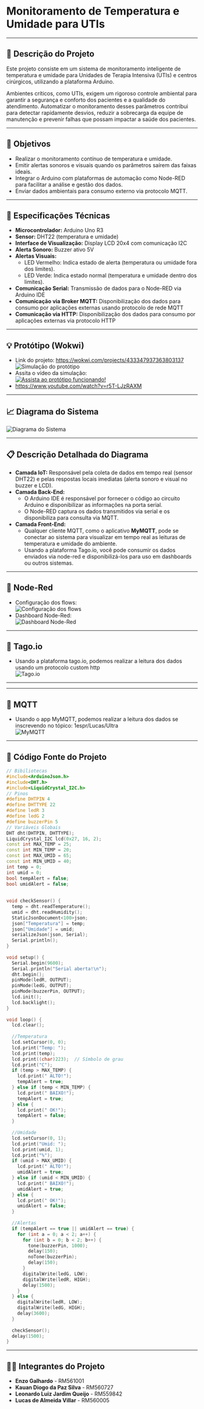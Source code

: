 # Monitoramento de Temperatura e Umidade para UTIs
---
## 📝 Descrição do Projeto

Este projeto consiste em um sistema de monitoramento inteligente de temperatura e umidade para Unidades de Terapia Intensiva (UTIs) e centros cirúrgicos, utilizando a plataforma Arduino.

Ambientes críticos, como UTIs, exigem um rigoroso controle ambiental para garantir a segurança e conforto dos pacientes e a qualidade do atendimento. Automatizar o monitoramento desses parâmetros contribui para detectar rapidamente desvios, reduzir a sobrecarga da equipe de manutenção e prevenir falhas que possam impactar a saúde dos pacientes.

---
## 🎯 Objetivos

- Realizar o monitoramento contínuo de temperatura e umidade.
- Emitir alertas sonoros e visuais quando os parâmetros saírem das faixas ideais.
- Integrar o Arduino com plataformas de automação como Node-RED para facilitar a análise e gestão dos dados.
- Enviar dados ambientais para consumo externo via protocolo MQTT.

---
## 🔧 Especificações Técnicas

- **Microcontrolador:** Arduino Uno R3
- **Sensor:** DHT22 (temperatura e umidade)
- **Interface de Visualização:** Display LCD 20x4 com comunicação I2C
- **Alerta Sonoro:** Buzzer ativo 5V
- **Alertas Visuais:**  
  - LED Vermelho: Indica estado de alerta (temperatura ou umidade fora dos limites).
  - LED Verde: Indica estado normal (temperatura e umidade dentro dos limites).
- **Comunicação Serial:** Transmissão de dados para o Node-RED via Arduino IDE
- **Comunicação via Broker MQTT:** Disponibilização dos dados para consumo por aplicações externas usando protocolo de rede MQTT
- **Comunicação via HTTP:** Disponibilização dos dados para consumo por aplicações externas via protocolo HTTP

---
## 💡 Protótipo (Wokwi)

- Link do projeto: https://wokwi.com/projects/433347937363803137 <br>
![Simulação do protótipo](prototipo.png) <br>
- Assita o vídeo da simulação: <br>
[![Assista ao protótipo funcionando!](https://img.youtube.com/vi/qXO_dhwqR44/hqdefault.jpg)](https://www.youtube.com/watch?v=r5T-LJzRAXM)
- https://www.youtube.com/watch?v=r5T-LJzRAXM
---
## 📈 Diagrama do Sistema

![Diagrama do Sistema](diagrama.png)

---
## 📋 Descrição Detalhada do Diagrama

- **Camada IoT:** Responsável pela coleta de dados em tempo real (sensor DHT22) e pelas respostas locais imediatas (alerta sonoro e visual no buzzer e LCD).  
- **Camada Back-End:** 
  - O Arduino IDE é responsável por fornecer o código ao circuito Arduino e disponibilizar as informações na porta serial.
  - O Node-RED captura os dados transmitidos via serial e os disponibiliza para consulta via MQTT.
- **Camada Front-End:** 
  - Qualquer cliente MQTT, como o aplicativo **MyMQTT**, pode se conectar ao sistema para visualizar em tempo real as leituras de temperatura e umidade do ambiente.
  - Usando a plataforma Tago.io, você pode consumir os dados enviados via node-red e disponibilizá-los para uso em dashboards ou outros sistemas.
---
## 🔗 Node-Red

- Configuração dos flows: <br>
![Configuração dos flows](nodes.png)
- Dashboard Node-Red: <br>
![Dashboard Node-Red](dashboard-node-red.png)

---
## 📡 Tago.io

- Usando a plataforma tago.io, podemos realizar a leitura dos dados usando um protocolo custom http <br>
![Tago.io](dashboard-tago.png)

---
---
## 📡 MQTT

- Usando o app MyMQTT, podemos realizar a leitura dos dados se inscrevendo no tópico: 1espr/Lucas/Ultra <br>
![MyMQTT](mqtt.png)

---
## 📜 Código Fonte do Projeto

```cpp
// Bibiliotecas
#include<ArduinoJson.h>
#include<DHT.h>
#include<LiquidCrystal_I2C.h>
// Pinos
#define DHTPIN 4
#define DHTTYPE 22
#define ledR 3
#define ledG 2
#define buzzerPin 5
// Variáveis Globais
DHT dht(DHTPIN, DHTTYPE);
LiquidCrystal_I2C lcd(0x27, 16, 2);
const int MAX_TEMP = 25;
const int MIN_TEMP = 20;
const int MAX_UMID = 65;
const int MIN_UMID = 40;
int temp = 0;
int umid = 0;
bool tempAlert = false;
bool umidAlert = false;
 
 
void checkSensor() {
  temp = dht.readTemperature();
  umid = dht.readHumidity();
  StaticJsonDocument<100>json;
  json["Temperatura"] = temp;
  json["Umidade"] = umid;
  serializeJson(json, Serial);
  Serial.println();
}
 
void setup() {
  Serial.begin(9600);
  Serial.println("Serial aberta!\n");
  dht.begin();
  pinMode(ledR, OUTPUT);
  pinMode(ledG, OUTPUT);
  pinMode(buzzerPin, OUTPUT);
  lcd.init();
  lcd.backlight();
}
 
void loop() {
  lcd.clear();
 
  //Temperatura
  lcd.setCursor(0, 0);
  lcd.print("Temp: ");
  lcd.print(temp);
  lcd.print((char)223);  // Símbolo de grau
  lcd.print("C");
  if (temp > MAX_TEMP) {
    lcd.print(" ALTO!");
    tempAlert = true;
  } else if (temp < MIN_TEMP) {
    lcd.print(" BAIXO!");
    tempAlert = true;
  } else {
    lcd.print(" OK!");
    tempAlert = false;
  }
 
  //Umidade
  lcd.setCursor(0, 1);
  lcd.print("Umid: ");
  lcd.print(umid, 1);
  lcd.print("%");
  if (umid > MAX_UMID) {
    lcd.print(" ALTO!");
    umidAlert = true;
  } else if (umid < MIN_UMID) {
    lcd.print(" BAIXO!");
    umidAlert = true;
  } else {
    lcd.print(" OK!");
    umidAlert = false;
  }
 
  //Alertas
  if (tempAlert == true || umidAlert == true) {
    for (int a = 0; a < 2; a++) {
      for (int b = 0; b < 2; b++) {
        tone(buzzerPin, 1000);
        delay(150);
        noTone(buzzerPin);
        delay(150);
      }
      digitalWrite(ledG, LOW);
      digitalWrite(ledR, HIGH);
      delay(1500);
    }
  } else {
    digitalWrite(ledR, LOW);
    digitalWrite(ledG, HIGH);
    delay(3600);
  }
 
  checkSensor();
  delay(1500);
}
```

---
## 👨‍💻 Integrantes do Projeto

- **Enzo Galhardo** - RM561001
- **Kauan Diogo da Paz Silva** - RM560727
- **Leonardo Luiz Jardim Queijo** - RM559842
- **Lucas de Almeida Villar** - RM560005

